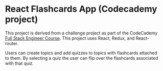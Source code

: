 # React Flashcards App (Codecademy project)
This project is derived from a challenge project as part of the CodeCademy [Full Stack Engineer Course](https://www.codecademy.com/career-journey/full-stack-engineer/path/fscj-22-front-end-development/track/fscj-22-redux). This project uses React, Redux, and React-router.

Users can create topics and add quizzes to topics with flashcards attached to them. By selecting a quiz the user can flip over the flashcards associated with that quiz.